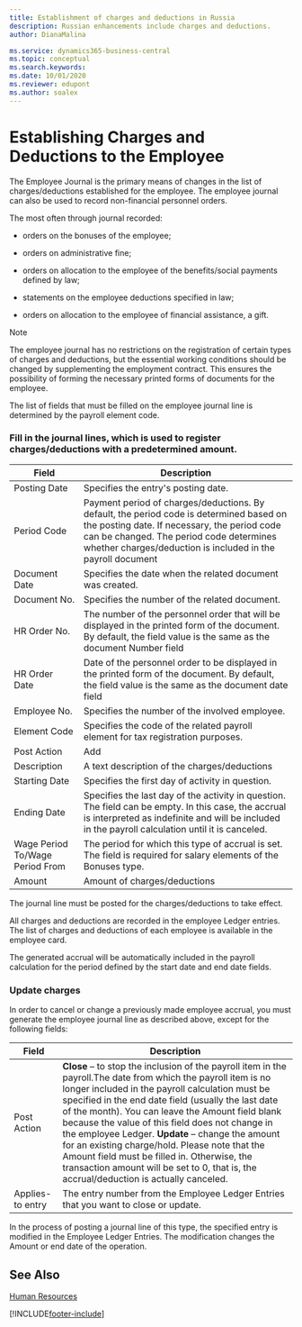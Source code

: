 ```yaml
---
title: Establishment of charges and deductions in Russia
description: Russian enhancements include charges and deductions.
author: DianaMalina

ms.service: dynamics365-business-central
ms.topic: conceptual
ms.search.keywords:
ms.date: 10/01/2020
ms.reviewer: edupont
ms.author: soalex
---
```


# Establishing Charges and Deductions to the Employee

The Employee Journal is the primary means of changes in the list of charges/deductions established for the employee. The employee journal can also be used to record non-financial personnel orders.

The most often through journal recorded:

- orders on the bonuses of the employee;


- orders on administrative fine;

- orders on allocation to the employee of the benefits/social payments defined by law;

- statements on the employee deductions specified in law;

- orders on allocation to the employee of financial assistance, a gift.

> [!NOTE]
> The employee journal has no restrictions on the registration of certain types of charges and deductions, but the essential working conditions should be changed by supplementing the employment contract. This ensures the possibility of forming the necessary printed forms of documents for the employee.

The list of fields that must be filled on the employee journal line is determined by the payroll element code.

### Fill in the journal lines, which is used to register charges/deductions with a predetermined amount.

| Field                           | Description                                                  |
| ------------------------------- | ------------------------------------------------------------ |
| Posting Date                    | Specifies the entry's posting date.                          |
| Period Code                     | Payment period of charges/deductions. By default, the period code is determined based on the posting date. If necessary, the period code can be changed. The period code determines whether charges/deduction is included in the payroll document |
| Document Date                   | Specifies the date when the related document was created.    |
| Document No.                    | Specifies the number of the related document.                |
| HR Order No.                    | The number of the personnel order that will be displayed in the printed form of the document. By default, the field value is the same as the document Number field |
| HR Order Date                   | Date of the personnel order to be displayed in the printed form of the document. By default, the field value is the same as the document date field |
| Employee No.                    | Specifies the number of the involved employee.               |
| Element Code                    | Specifies the code of the related payroll element for tax registration purposes. |
| Post Action                     | Add                                                          |
| Description                     | A text description of the charges/deductions                 |
| Starting Date                   | Specifies the first day of activity in question.             |
| Ending Date                     | Specifies the last day of the activity in question. The field can be empty. In this case, the accrual is interpreted as indefinite and will be included in the payroll calculation until it is canceled. |
| Wage Period To/Wage Period From | The period for which this type of accrual is set. The field is required for salary elements of the Bonuses type. |
| Amount                          | Amount of charges/deductions                                 |

The journal line must be posted for the charges/deductions to take effect.

All charges and deductions are recorded in the employee Ledger entries. The list of charges and deductions of each employee is available in the employee card.

The generated accrual will be automatically included in the payroll calculation for the period defined by the start date and end date fields.

### Update charges

In order to cancel or change a previously made employee accrual, you must generate the employee journal line as described above, except for the following fields:

| Field            | Description                                                  |
| ---------------- | ------------------------------------------------------------ |
| Post Action      | **Close** – to stop the inclusion of the payroll item in the payroll.The date from which the payroll item is no longer included in the payroll calculation must be specified in the end date field (usually the last date of the month). You can leave the Amount field blank because the value of this field does not change in the employee Ledger.                                                             **Update** – change the amount for an existing charge/hold. Please note that the Amount field must be filled in. Otherwise, the transaction amount will be set to 0, that is, the accrual/deduction is actually canceled. |
| Applies-to entry | The entry number from the Employee Ledger Entries that you want to close or update. |

In the process of posting a journal line of this type, the specified entry is modified in the Employee Ledger Entries. The modification changes the Amount or end date of the operation.

## See Also

[Human Resources](Human-Resources.md)


[!INCLUDE[footer-include](../../includes/footer-banner.md)]
